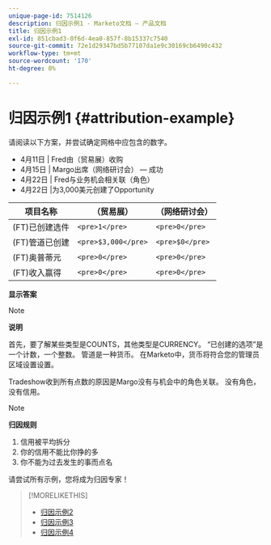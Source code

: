 ```yaml
---
unique-page-id: 7514126
description: 归因示例1 - Marketo文档 — 产品文档
title: 归因示例1
exl-id: 851cbad3-0f6d-4ea0-857f-8b15337c7540
source-git-commit: 72e1d29347bd5b77107da1e9c30169cb6490c432
workflow-type: tm+mt
source-wordcount: '170'
ht-degree: 0%

---
```


# 归因示例1 {#attribution-example}

请阅读以下方案，并尝试确定网格中应包含的数字。

* 4月11日 | Fred由（贸易展）收购
* 4月15日 | Margo出席（网络研讨会） — 成功
* 4月22日 | Fred与业务机会相关联（角色）
* 4月22日 |为3,000美元创建了Opportunity

| 项目名称 | （贸易展） | （网络研讨会） |
|---|---|---|
| (FT)已创建选件 | `<pre>1</pre>` | `<pre>0</pre>` |
| (FT)管道已创建 | `<pre>$3,000</pre>` | `<pre>$0</pre>` |
| (FT)奥普蒂元 | `<pre>0</pre>` | `<pre>0</pre>` |
| (FT)收入赢得 | `<pre>0</pre>` | `<pre>0</pre>` |

**显示答案**

>[!NOTE]
>
>**说明**
>
>首先，要了解某些类型是COUNTS，其他类型是CURRENCY。 “已创建的选项”是一个计数，一个整数。 管道是一种货币。 在Marketo中，货币将符合您的管理员区域设置设置。
>
>Tradeshow收到所有点数的原因是Margo没有与机会中的角色关联。 没有角色，没有信用。

>[!NOTE]
>
>**归因规则**
>
>1. 信用被平均拆分
>1. 你的信用不能比你挣的多
>1. 你不能为过去发生的事而点名


请尝试所有示例，您将成为归因专家！

>[!MORELIKETHIS]
>
>* [归因示例2](/help/marketo/product-docs/reporting/revenue-cycle-analytics/revenue-tools/attribution/attribution-example-2.md)
>* [归因示例3](/help/marketo/product-docs/reporting/revenue-cycle-analytics/revenue-tools/attribution/attribution-example-3.md)
>* [归因示例4](/help/marketo/product-docs/reporting/revenue-cycle-analytics/revenue-tools/attribution/attribution-example-4.md)

